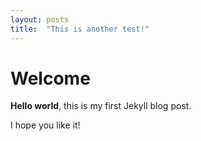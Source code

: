 ```yaml
---
layout: posts
title:  "This is another test!"
---
```


# Welcome

**Hello world**, this is my first Jekyll blog post.

I hope you like it!

